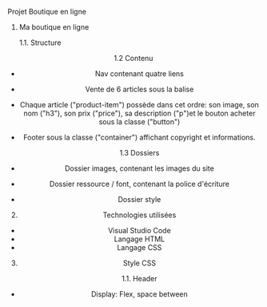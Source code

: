 Projet Boutique en ligne

1. Ma boutique en ligne

   1.1. Structure

 <head>
 <body>
    <header>
    <main>
    <footer>
 </body>

1.2 Contenu

- Nav contenant quatre liens
- Vente de 6 articles sous la balise <article>
- Chaque article ("product-item") possède dans cet ordre: son image, son nom ("h3"), son prix ("price"), sa description ("p")et le bouton acheter sous la classe ("button")
- Footer sous la classe ("container") affichant copyright et informations.

  1.3 Dossiers

- Dossier images, contenant les images du site
- Dossier ressource / font, contenant la police d'écriture
- Dossier style

2. Technologies utilisées

- Visual Studio Code
- Langage HTML
- Langage CSS

3. Style CSS

   1.1. Header

- Display: Flex, space between
